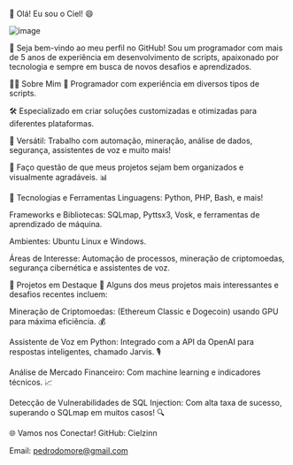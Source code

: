👋 Olá! Eu sou o Ciel! 😄

![image](https://github.com/user-attachments/assets/1a5d8496-bbbc-4067-ae6e-3e01a2d0a166)


🎉 Seja bem-vindo ao meu perfil no GitHub! Sou um programador com mais de 5 anos de experiência em desenvolvimento de scripts, apaixonado por tecnologia e sempre em busca de novos desafios e aprendizados.

🧑‍💻 Sobre Mim
💼 Programador com experiência em diversos tipos de scripts.

🛠️ Especializado em criar soluções customizadas e otimizadas para diferentes plataformas.

🧩 Versátil: Trabalho com automação, mineração, análise de dados, segurança, assistentes de voz e muito mais!

🎨 Faço questão de que meus projetos sejam bem organizados e visualmente agradáveis. 📊

🚀 Tecnologias e Ferramentas
Linguagens: Python, PHP, Bash, e mais!

Frameworks e Bibliotecas: SQLmap, Pyttsx3, Vosk, e ferramentas de aprendizado de máquina.

Ambientes: Ubuntu Linux e Windows.

Áreas de Interesse: Automação de processos, mineração de criptomoedas, segurança cibernética e assistentes de voz.

📂 Projetos em Destaque
🌟 Alguns dos meus projetos mais interessantes e desafios recentes incluem:

Mineração de Criptomoedas: (Ethereum Classic e Dogecoin) usando GPU para máxima eficiência. 💰

Assistente de Voz em Python: Integrado com a API da OpenAI para respostas inteligentes, chamado Jarvis. 🎙️

Análise de Mercado Financeiro: Com machine learning e indicadores técnicos. 📈

Detecção de Vulnerabilidades de SQL Injection: Com alta taxa de sucesso, superando o SQLmap em muitos casos! 🔍

🌐 Vamos nos Conectar!
GitHub: Cielzinn

Email: pedrodomore@gmail.com
